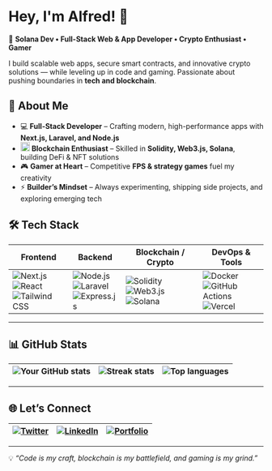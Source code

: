 # Hey, I'm Alfred! 👋  
🚀 **Solana Dev • Full-Stack Web & App Developer • Crypto Enthusiast • Gamer**  

  I build scalable web apps, secure smart contracts, and innovative crypto solutions — while leveling up in code and gaming. Passionate about pushing boundaries in **tech and   blockchain**.  

## 🌟 About Me  
  - 💻 **Full-Stack Developer** – Crafting modern, high-performance apps with **Next.js, Laravel, and Node.js**  
  - <img src="https://cryptologos.cc/logos/solana-sol-logo.svg" width="18" /> **Blockchain Enthusiast** – Skilled in **Solidity, Web3.js, Solana**, building DeFi & NFT solutions  
  - 🎮 **Gamer at Heart** – Competitive **FPS & strategy games** fuel my creativity  
  - ⚡ **Builder’s Mindset** – Always experimenting, shipping side projects, and exploring emerging tech  



## 🛠️ Tech Stack  

| **Frontend** | **Backend** | **Blockchain / Crypto** | **DevOps & Tools** |
|--------------|-------------|--------------------------|---------------------|
| ![Next.js](https://img.shields.io/badge/Next.js-000000?logo=nextdotjs&logoColor=white)<br>![React](https://img.shields.io/badge/React-20232A?logo=react&logoColor=61DAFB)<br>![Tailwind CSS](https://img.shields.io/badge/TailwindCSS-38B2AC?logo=tailwind-css&logoColor=white) | ![Node.js](https://img.shields.io/badge/Node.js-339933?logo=node.js&logoColor=white)<br>![Laravel](https://img.shields.io/badge/Laravel-FF2D20?logo=laravel&logoColor=white)<br>![Express.js](https://img.shields.io/badge/Express.js-404D59?logo=express) | ![Solidity](https://img.shields.io/badge/Solidity-363636?logo=solidity&logoColor=white)<br>![Web3.js](https://img.shields.io/badge/Web3.js-F16822?logo=web3.js&logoColor=white)<br>![Solana](https://img.shields.io/badge/Solana-9945FF?logo=solana&logoColor=white) | ![Docker](https://img.shields.io/badge/Docker-2496ED?logo=docker&logoColor=white)<br>![GitHub Actions](https://img.shields.io/badge/GitHub%20Actions-2088FF?logo=github-actions&logoColor=white)<br>![Vercel](https://img.shields.io/badge/Vercel-000000?logo=vercel&logoColor=white) |

---

## 📊 GitHub Stats  

| ![Your GitHub stats](https://github-readme-stats.vercel.app/api?username=XaidenLabs&show_icons=true&theme=radical) | ![Streak stats](https://github-readme-streak-stats.herokuapp.com/?user=XaidenLabs&theme=radical) | ![Top languages](https://github-readme-stats.vercel.app/api/top-langs/?username=XaidenLabs&layout=compact&theme=radical) |
|---|---|---|

---

## 🌐 Let’s Connect  

| [![Twitter](https://img.shields.io/badge/Twitter-%231DA1F2.svg?logo=Twitter&logoColor=white)](https://twitter.com/xaidenlabs) | [![LinkedIn](https://img.shields.io/badge/LinkedIn-%230A66C2.svg?logo=linkedin&logoColor=white)](https://linkedin.com/in/alfred-gabriel-5529a926a) | [![Portfolio](https://img.shields.io/badge/Portfolio-%23000000.svg?logo=vercel&logoColor=white)](https://xaidenlabs.com.ng) |
|---|---|---|

---

💡 *“Code is my craft, blockchain is my battlefield, and gaming is my grind.”*  
